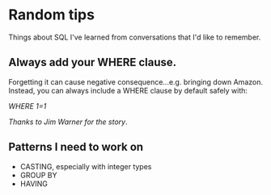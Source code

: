 # Random tips 
Things about SQL I've learned from conversations that I'd like to remember. 

## Always add your WHERE clause.   
Forgetting it can cause negative consequence...e.g. bringing down Amazon. Instead, you can always include a WHERE clause by default safely with: 

*WHERE 1=1*

_Thanks to Jim Warner for the story_. 

## Patterns I need to work on 
- CASTING, especially with integer types 
- GROUP BY 
- HAVING 
